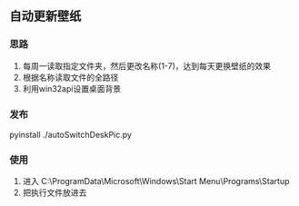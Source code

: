 ## 自动更新壁纸

### 思路
1. 每周一读取指定文件夹，然后更改名称(1-7)，达到每天更换壁纸的效果
2. 根据名称读取文件的全路径
3. 利用win32api设置桌面背景

### 发布
pyinstall ./autoSwitchDeskPic.py

### 使用
1. 进入 C:\ProgramData\Microsoft\Windows\Start Menu\Programs\Startup  
2. 把执行文件放进去